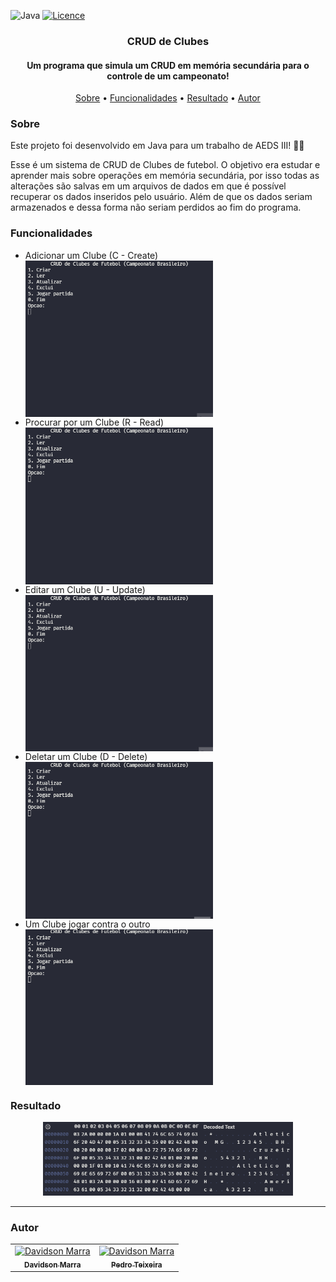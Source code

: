 ![Java](https://img.shields.io/badge/java-%23ED8B00.svg?style=for-the-badge&logo=java&logoColor=white)
[![Licence](https://img.shields.io/github/license/Ileriayo/markdown-badges?style=for-the-badge)](./LICENSE)
<div align="center">
  <h3>CRUD de Clubes</h3>
</div>
<h4 align="center">Um programa que simula um CRUD em memória secundária para o controle de um campeonato!</h4>
<p align="center">
 <a href="#sobre">Sobre</a> •
 <a href="#funcionalidades">Funcionalidades</a> • 
 <a href="#resultado">Resultado</a> • 
 <a href="#autor">Autor</a>
</p>

<h3 id="sobre">Sobre</h3>
<p>Este projeto foi desenvolvido em Java para um trabalho de AEDS III! 👨‍💻</p>
<p>Esse é um sistema de CRUD de Clubes de futebol. O objetivo era estudar e aprender mais sobre operações em memória secundária, por isso todas as alterações são salvas em um arquivos de dados em que é possível recuperar os dados inseridos pelo usuário. Além de que os dados seriam armazenados e dessa forma não seriam perdidos ao fim do programa.</p>

<h3 id="funcionalidades">Funcionalidades</h3>
<ul>
  <li>Adicionar um Clube (C - Create)</li>
    <img width="300px"  align="center" src="./assets/Create.gif">
  <li>Procurar por um Clube (R - Read)</li>
    <img width="300px" align="center" src="./assets/Read.gif">
  <li>Editar um Clube (U - Update)</li>
    <img width="300px" align="center" src="./assets/Update.gif">
  <li>Deletar um Clube (D - Delete)</li>
    <img width="300px" align="center" src="./assets/Delete.gif">
  <li>Um Clube jogar contra o outro</li>
    <img width="300px" align="center" src="./assets/Play.gif">
</ul>

<h3 id="resultado">Resultado</h3>
<div align="center">
  <img width="400px"s src="./assets/Result.png">
</div>

---

<h3 id="autor">Autor</h3>
<table>
  <tr>
    <td align="center">
      <a href="https://github.com/davidsonmarra">
        <img src="https://github.com/davidsonmarra.png?size=100" width="100px;" alt="Davidson Marra"/><br>
        <sub>
          <b>Davidson Marra</b>
        </sub>
      </a>
    </td>
    <td align="center">
      <a href="https://github.com/phtsouza">
        <img src="https://github.com/phtsouza.png?size=100" width="100px;" alt="Davidson Marra"/><br>
        <sub>
          <b>Pedro Teixeira</b>
        </sub>
      </a>
    </td>
  </tr>
</table>
